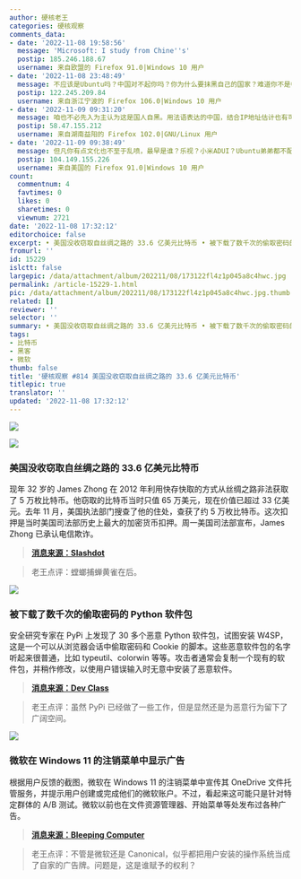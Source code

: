 ```yaml
---
author: 硬核老王
categories: 硬核观察
comments_data:
- date: '2022-11-08 19:58:56'
  message: 'Microsoft: I study from Chine''s'
  postip: 185.246.188.67
  username: 来自欧盟的 Firefox 91.0|Windows 10 用户
- date: '2022-11-08 23:48:49'
  message: 不应该是Ubuntu吗？中国对不起你吗？你为什么要抹黑自己的国家？难道你不是中国人吗？谈产品就谈产品不要上升到国家层面。你啥也不是。
  postip: 122.245.209.84
  username: 来自浙江宁波的 Firefox 106.0|Windows 10 用户
- date: '2022-11-09 09:31:20'
  message: 咱也不必先入为主认为这是国人自黑。用法语表达的中国，结合IP地址估计也有可能是法国的开源同道。
  postip: 58.47.155.212
  username: 来自湖南益阳的 Firefox 102.0|GNU/Linux 用户
- date: '2022-11-09 09:38:49'
  message: 但凡你有点文化也不至于乱喷，最早是谁？乐视？小米ADUI？Ubuntu弟弟都不配，你是不是墙久了?
  postip: 104.149.155.226
  username: 来自美国的 Firefox 91.0|Windows 10 用户
count:
  commentnum: 4
  favtimes: 0
  likes: 0
  sharetimes: 0
  viewnum: 2721
date: '2022-11-08 17:32:12'
editorchoice: false
excerpt: • 美国没收窃取自丝绸之路的 33.6 亿美元比特币 • 被下载了数千次的偷取密码的 Python 软件包 • 微软在 Windows 11 的注销菜单中显示广告
fromurl: ''
id: 15229
islctt: false
largepic: /data/attachment/album/202211/08/173122fl4z1p045a8c4hwc.jpg
permalink: /article-15229-1.html
pic: /data/attachment/album/202211/08/173122fl4z1p045a8c4hwc.jpg.thumb.jpg
related: []
reviewer: ''
selector: ''
summary: • 美国没收窃取自丝绸之路的 33.6 亿美元比特币 • 被下载了数千次的偷取密码的 Python 软件包 • 微软在 Windows 11 的注销菜单中显示广告
tags:
- 比特币
- 黑客
- 微软
thumb: false
title: '硬核观察 #814 美国没收窃取自丝绸之路的 33.6 亿美元比特币'
titlepic: true
translator: ''
updated: '2022-11-08 17:32:12'
---
```


![](/data/attachment/album/202211/08/173122fl4z1p045a8c4hwc.jpg)


![](/data/attachment/album/202211/08/173131lh541ss243z40a1s.jpg)


### 美国没收窃取自丝绸之路的 33.6 亿美元比特币


现年 32 岁的 James Zhong 在 2012 年利用快存快取的方式从丝绸之路非法获取了 5 万枚比特币。他窃取的比特币当时只值 65 万美元，现在价值已超过 33 亿美元。去年 11 月，美国执法部门搜查了他的住处，查获了约 5 万枚比特币。这次扣押是当时美国司法部历史上最大的加密货币扣押。周一美国司法部宣布，James Zhong 已承认电信欺诈。



> 
> **[消息来源：Slashdot](https://yro.slashdot.org/story/22/11/07/1447244/us-attorney-announces-336-billion-crypto-seizure-and-conviction-in-connection-with-silk-road-dark-web-fraud)**
> 
> 
> 



> 
> 老王点评：螳螂捕蝉黄雀在后。
> 
> 
> 


![](/data/attachment/album/202211/08/173141c6bkff0xqkrzv0aq.jpg)


### 被下载了数千次的偷取密码的 Python 软件包


安全研究专家在 PyPi 上发现了 30 多个恶意 Python 软件包，试图安装 W4SP，这是一个可以从浏览器会话中偷取密码和 Cookie 的脚本。这些恶意软件包的名字听起来很普通，比如 typeutil、colorwin 等等。攻击者通常会复制一个现有的软件包，并稍作修改，以使用户错误输入时无意中安装了恶意软件。



> 
> **[消息来源：Dev Class](https://devclass.com/2022/11/03/phylum-report-password-stealing-pypi-packages-discovered-downloaded-over-5700-times/)**
> 
> 
> 



> 
> 老王点评：虽然 PyPi 已经做了一些工作，但是显然还是为恶意行为留下了广阔空间。
> 
> 
> 


![](/data/attachment/album/202211/08/173156oacl92alx95mwqqw.jpg)


### 微软在 Windows 11 的注销菜单中显示广告


根据用户反馈的截图，微软在 Windows 11 的注销菜单中宣传其 OneDrive 文件托管服务，并提示用户创建或完成他们的微软账户。不过，看起来这可能只是针对特定群体的 A/B 测试。微软以前也在文件资源管理器、开始菜单等处发布过各种广告。



> 
> **[消息来源：Bleeping Computer](https://www.bleepingcomputer.com/news/microsoft/microsoft-is-showing-ads-in-the-windows-11-sign-out-menu/)**
> 
> 
> 



> 
> 老王点评：不管是微软还是 Canonical，似乎都把用户安装的操作系统当成了自家的广告牌。问题是，这是谁赋予的权利？
> 
> 
>